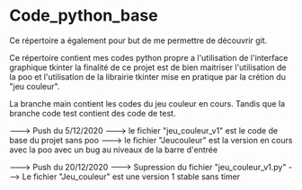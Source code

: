 # Code_python_base

Ce répertoire a également pour but de me permettre de découvrir git.

Ce répertoire contient mes codes python propre a l'utilisation de l'interface graphique tkinter la finalité de ce projet
est de bien maitriser l'utilisation de la poo et l'utilisation de la librairie tkinter mise en pratique par la crétion du "jeu couleur".

La branche main contient les codes du jeu couleur en cours.
Tandis que la branche code test contient des code de test.

---> Push du 5/12/2020
    ---> le fichier "jeu_couleur_v1" est le code de base du projet sans poo
    ---> le fichier "Jeucouleur" est la version en cours avec la poo avec un bug au niveaux de la barre d'entrée
    
---> Push du 20/12/2020
    ---> Supression du fichier "jeu_couleur_v1.py"
    ---> Le fichier "Jeu_couleur" est une version 1 stable sans timer
